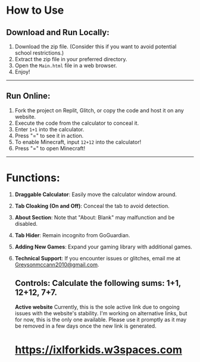 # How to Use

## Download and Run Locally:

1. Download the zip file. (Consider this if you want to avoid potential school restrictions.)
2. Extract the zip file in your preferred directory.
3. Open the `Main.html` file in a web browser.
4. Enjoy!

---

## Run Online:

1. Fork the project on Replit, Glitch, or copy the code and host it on any website.
2. Execute the code from the calculator to conceal it.
3. Enter `1+1` into the calculator.
4. Press "=" to see it in action.
5. To enable Minecraft, input `12+12` into the calculator!
6. Press "=" to open Minecraft!

---

# Functions:

1. **Draggable Calculator**: Easily move the calculator window around.
2. **Tab Cloaking (On and Off)**: Conceal the tab to avoid detection.
3. **About Section**: Note that "About: Blank" may malfunction and be disabled.
4. **Tab Hider**: Remain incognito from GoGuardian.
5. **Adding New Games**: Expand your gaming library with additional games.
6. **Technical Support**: If you encounter issues or glitches, email me at Greysonmccann2010@gmail.com.

   **Controls**: Calculate the following sums: 1+1, 12+12, 7+7.
   ---
   **Active website** Currently, this is the sole active link due to ongoing issues with the website's stability. I'm working on alternative links, but for now, this is the only one available. Please use it promptly as it may be removed in a few days once the new link is generated.

   # https://ixlforkids.w3spaces.com



